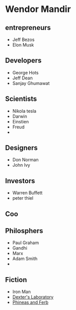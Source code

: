 # Wendor Mandir
## entrepreneurs
* Jeff Bezos
* Elon Musk


## Developers
* George Hots
* Jeff Dean
* Sanjay Ghumawat


## Scientists 
* Nikola tesla
* Darwin
* Einstien
* Freud 
* 

 
## Designers
* Don Norman
* John Ivy

## Investors
* Warren Buffett
* peter thiel

## Coo

## Philosphers 
* Paul Graham
* Gandhi
* Marx 
* Adam Smith
*  


## Fiction
* Iron Man
* [Dexter's Laboratory](https://www.youtube.com/watch?v=QbZfY28ptv4)
* [Phineas and Ferb](https://www.youtube.com/watch?v=TfN906USOt8)
